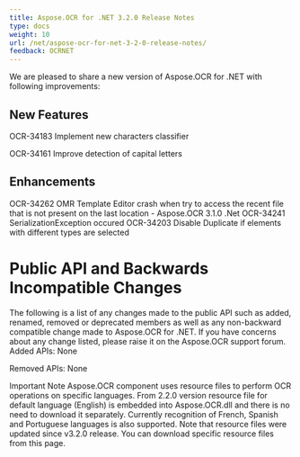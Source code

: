 ```yaml
---
title: Aspose.OCR for .NET 3.2.0 Release Notes
type: docs
weight: 10
url: /net/aspose-ocr-for-net-3-2-0-release-notes/
feedback: OCRNET
---
```


We are pleased to share a new version of Aspose.OCR for .NET with following improvements:

## **New Features**

OCR-34183 Implement new characters classifier

OCR-34161 Improve detection of capital letters

## **Enhancements**

OCR-34262 OMR Template Editor crash when try to access the recent file that is not present on the last location - Aspose.OCR 3.1.0 .Net
OCR-34241 SerializationException occured OCR-34203 Disable Duplicate if elements with different types are selected

# **Public API and Backwards Incompatible Changes**

The following is a list of any changes made to the public API such as added, renamed, removed or deprecated members as well as any non-backward compatible change made to Aspose.OCR for .NET. If you have concerns about any change listed, please raise it on the Aspose.OCR support forum.
Added APIs:
None

Removed APIs:
None

Important Note
Aspose.OCR component uses resource files to perform OCR operations on specific languages. From 2.2.0 version resource file for default language (English) is embedded into Aspose.OCR.dll and there is no need to download it separately. Currently recognition of French, Spanish and Portuguese languages is also supported.
Note that resource files were updated since v3.2.0 release. You can download specific resource files from this page.
